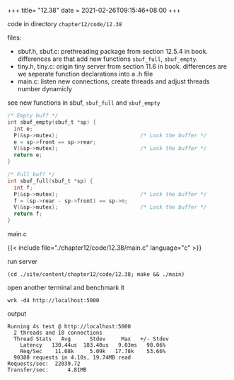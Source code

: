 +++
title= "12.38"
date = 2021-02-26T09:15:46+08:00
+++

code in directory `chapter12/code/12.38`

files:
- sbuf.h, sbuf.c: prethreading package from section 12.5.4 in book. differences
    are that add new functions `sbuf_full`, `sbuf_empty`.
- tiny.h, tiny.c: origin tiny server from section 11.6 in book. differences are
    we seperate function declarations into a .h file
- main.c: listen new connections, create threads and adjust threads number dynamicly

see new functions in sbuf, `sbuf_full` and `sbuf_empty`

```c
/* Empty buf? */
int sbuf_empty(sbuf_t *sp) {
  int e;
  P(&sp->mutex);                          /* Lock the buffer */
  e = sp->front == sp->rear;
  V(&sp->mutex);                          /* Lock the buffer */
  return e;
}

/* Full buf? */
int sbuf_full(sbuf_t *sp) {
  int f;
  P(&sp->mutex);                          /* Lock the buffer */
  f = (sp->rear - sp->front) == sp->n;
  V(&sp->mutex);                          /* Lock the buffer */
  return f;
}
```

main.c

{{< include file="./chapter12/code/12.38/main.c" language="c" >}}

run server

    (cd ./site/content/chapter12/code/12.38; make && ./main)

open another terminal and benchmark it

    wrk -d4 http://localhost:5000

output

    Running 4s test @ http://localhost:5000
      2 threads and 10 connections
      Thread Stats   Avg      Stdev     Max   +/- Stdev
        Latency   130.44us  183.40us   9.03ms   98.06%
        Req/Sec    11.08k     5.09k   17.78k    53.66%
      90380 requests in 4.10s, 19.74MB read
    Requests/sec:  22039.72
    Transfer/sec:      4.81MB
